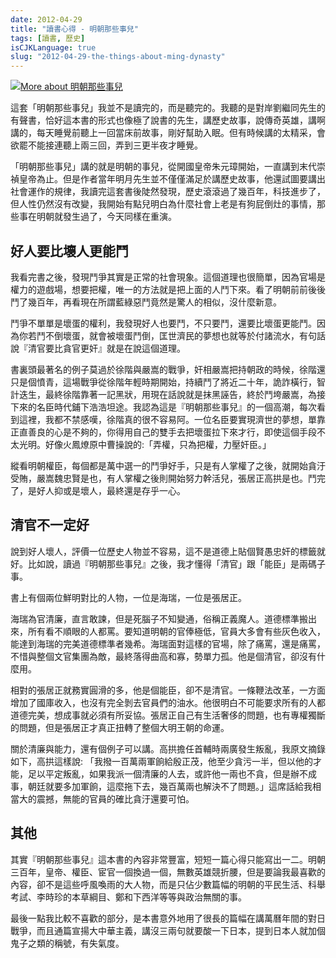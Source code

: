 ```yaml
---
date: 2012-04-29
title: "讀書心得 - 明朝那些事兒"
tags: [讀書, 歷史]
isCJKLanguage: true
slug: "2012-04-29-the-things-about-ming-dynasty"
---
```


<a href="http://www.anobii.com/books/%E6%98%8E%E6%9C%9D%E9%82%A3%E4%BA%9B%E4%BA%8B%E5%85%92/9789866451119/01cc74465ed3920a65/" title="More about 明朝那些事兒"><img alt="More about 明朝那些事兒" src="http://image.anobii.com/anobi/image_book.php?type=4&amp;item_id=01cc74465ed3920a65&amp;time=1259117651" title="More about 明朝那些事兒" class="left" /></a>

這套「明朝那些事兒」我並不是讀完的，而是聽完的。我聽的是對岸劉繼同先生的有聲書，恰好這本書的形式也像極了說書的先生，講歷史故事，說傳奇英雄，講啊講的，每天睡覺前聽上一回當床前故事，剛好幫助入眠。但有時候講的太精采，會欲罷不能接連聽上兩三回，弄到三更半夜才睡覺。

「明朝那些事兒」講的就是明朝的事兒，從開國皇帝朱元璋開始，一直講到末代崇禎皇帝為止。但是作者當年明月先生並不僅僅滿足於講歷史故事，他還試圖要講出社會運作的規律，我讀完這套書後陡然發現，歷史滾滾過了幾百年，科技進步了，但人性仍然沒有改變，我開始有點兒明白為什麼社會上老是有狗屁倒灶的事情，那些事在明朝就發生過了，今天同樣在重演。

## 好人要比壞人更能鬥 ##

我看完書之後，發現鬥爭其實是正常的社會現象。這個道理也很簡單，因為官場是權力的遊戲場，想要把權，唯一的方法就是把上面的人鬥下來。看了明朝前前後後鬥了幾百年，再看現在所謂藍綠惡鬥竟然是驚人的相似，沒什麼新意。

鬥爭不單單是壞蛋的權利，我發現好人也要鬥，不只要鬥，還要比壞蛋更能鬥。因為你若鬥不倒壞蛋，就會被壞蛋鬥倒，匡世濟民的夢想也就等於付諸流水，有句話說『清官要比貪官更奸』就是在說這個道理。

書裏頭最著名的例子莫過於徐階與嚴嵩的戰爭，奸相嚴嵩把持朝政的時候，徐階還只是個憤青，這場戰爭從徐階年輕時期開始，持續鬥了將近二十年，詭詐橫行，智計迭生，最終徐階靠著一記黑狀，用現在話說就是抹黑誣告，終於鬥垮嚴嵩，為接下來的名臣時代鋪下浩浩坦途。我認為這是『明朝那些事兒』的一個高潮，每次看到這裡，我都不禁感嘆，徐階真的很不容易阿。一位名臣要實現濟世的夢想，單靠正直善良的心是不夠的，你得用自己的雙手去把壞蛋拉下來才行，即使這個手段不太光明。好像火鳳燎原中曹操說的:「弄權，只為把權，力壓奸臣。」

縱看明朝權臣，每個都是萬中選一的鬥爭好手，只是有人掌權了之後，就開始貪汙受賄，嚴嵩魏忠賢是也，有人掌權之後則開始努力幹活兒，張居正高拱是也。鬥完了，是好人抑或是壞人，最終還是存乎一心。

## 清官不一定好 ##

說到好人壞人，評價一位歷史人物並不容易，這不是道德上貼個賢愚忠奸的標籤就好。比如說，讀過『明朝那些事兒』之後，我才懂得「清官」跟「能臣」是兩碼子事。

書上有個兩位鮮明對比的人物，一位是海瑞，一位是張居正。

海瑞為官清廉，直言敢諫，但是死腦子不知變通，俗稱正義魔人。道德標準搬出來，所有看不順眼的人都罵。要知道明朝的官俸極低，官員大多會有些灰色收入，能達到海瑞的完美道德標準者幾希。海瑞面對這樣的官場，除了痛罵，還是痛罵，不惜與整個文官集團為敵，最終落得曲高和寡，勢單力孤。他是個清官，卻沒有什麼用。

相對的張居正就務實圓滑的多，他是個能臣，卻不是清官。一條鞭法改革，一方面增加了國庫收入，也沒有完全剝去官員們的油水。他很明白不可能要求所有的人都道德完美，想成事就必須有所妥協。張居正自己有生活奢侈的問題，也有專權獨斷的問題，但是張居正才真正扭轉了整個大明王朝的命運。

關於清廉與能力，還有個例子可以講。高拱擔任首輔時兩廣發生叛亂，我原文摘錄如下，高拱這樣說: 「我撥一百萬兩軍餉給殷正茂，他至少貪污一半，但以他的才能，足以平定叛亂，如果我派一個清廉的人去，或許他一兩也不貪，但是辦不成事，朝廷就要多加軍餉，這麼拖下去，幾百萬兩也解決不了問題。」這席話給我相當大的震撼，無能的官員的確比貪汙還要可怕。

## 其他 ##

其實『明朝那些事兒』這本書的內容非常豐富，短短一篇心得只能寫出一二。明朝三百年，皇帝、權臣、宦官一個換過一個，無數英雄競折腰，但是要論我最喜歡的內容，卻不是這些呼風喚雨的大人物，而是只佔少數篇幅的明朝的平民生活、科舉考試、李時珍的本草綱目、鄭和下西洋等等與政治無關的事。

最後一點我比較不喜歡的部分，是本書意外地用了很長的篇幅在講萬曆年間的對日戰爭，而且通篇宣揚大中華主義，講沒三兩句就要酸一下日本，提到日本人就加個鬼子之類的稱號，有失氣度。